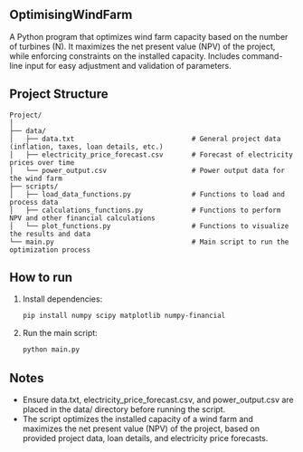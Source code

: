 ## OptimisingWindFarm
A Python program that optimizes wind farm capacity based on the number of turbines (N). It maximizes the net present value (NPV) of the project, while enforcing constraints on the installed capacity. Includes command-line input for easy adjustment and validation of parameters.

## Project Structure
```
Project/
│
├── data/
│   ├── data.txt                             # General project data (inflation, taxes, loan details, etc.)
│   ├── electricity_price_forecast.csv       # Forecast of electricity prices over time
│   └── power_output.csv                     # Power output data for the wind farm
├── scripts/
│   ├── load_data_functions.py               # Functions to load and process data
│   ├── calculations_functions.py            # Functions to perform NPV and other financial calculations
│   └── plot_functions.py                    # Functions to visualize the results and data
└── main.py                                  # Main script to run the optimization process
```
## How to run
1. Install dependencies:
   ```bash
   pip install numpy scipy matplotlib numpy-financial
   ```
3. Run the main script:
   ```bash
   python main.py
   ```
## Notes
- Ensure data.txt, electricity_price_forecast.csv, and power_output.csv are placed in the data/ directory before running the script.
- The script optimizes the installed capacity of a wind farm and maximizes the net present value (NPV) of the project, based on provided project data, loan details, and electricity price forecasts.
